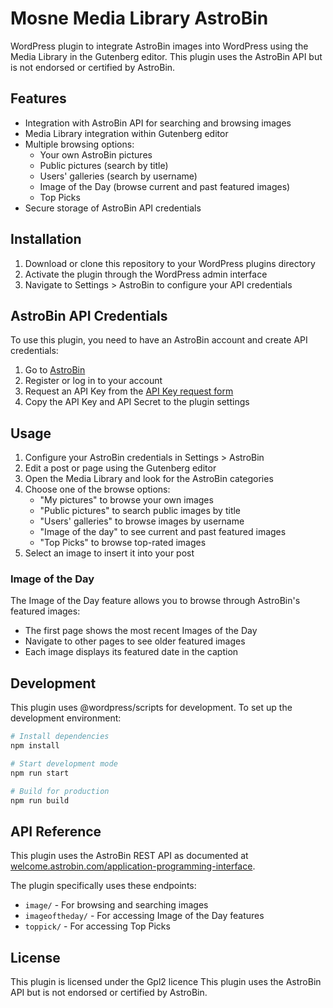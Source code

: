 # Mosne Media Library AstroBin

WordPress plugin to integrate AstroBin images into WordPress using the Media Library in the Gutenberg editor. This plugin uses the AstroBin API but is not endorsed or certified by AstroBin.

## Features

- Integration with AstroBin API for searching and browsing images
- Media Library integration within Gutenberg editor
- Multiple browsing options:
  - Your own AstroBin pictures
  - Public pictures (search by title)
  - Users' galleries (search by username)
  - Image of the Day (browse current and past featured images)
  - Top Picks
- Secure storage of AstroBin API credentials


## Installation

1. Download or clone this repository to your WordPress plugins directory
2. Activate the plugin through the WordPress admin interface
3. Navigate to Settings > AstroBin to configure your API credentials

## AstroBin API Credentials

To use this plugin, you need to have an AstroBin account and create API credentials:

1. Go to [AstroBin](https://www.astrobin.com/)
2. Register or log in to your account
3. Request an API Key from the [API Key request form](https://welcome.astrobin.com/application-programming-interface#request-key)
4. Copy the API Key and API Secret to the plugin settings

## Usage

1. Configure your AstroBin credentials in Settings > AstroBin
2. Edit a post or page using the Gutenberg editor
3. Open the Media Library and look for the AstroBin categories
4. Choose one of the browse options:
   - "My pictures" to browse your own images
   - "Public pictures" to search public images by title
   - "Users' galleries" to browse images by username
   - "Image of the day" to see current and past featured images
   - "Top Picks" to browse top-rated images
5. Select an image to insert it into your post

### Image of the Day

The Image of the Day feature allows you to browse through AstroBin's featured images:
- The first page shows the most recent Images of the Day
- Navigate to other pages to see older featured images
- Each image displays its featured date in the caption

## Development

This plugin uses @wordpress/scripts for development. To set up the development environment:

```bash
# Install dependencies
npm install

# Start development mode
npm run start

# Build for production
npm run build
```

## API Reference

This plugin uses the AstroBin REST API as documented at [welcome.astrobin.com/application-programming-interface](https://welcome.astrobin.com/application-programming-interface).

The plugin specifically uses these endpoints:
- `image/` - For browsing and searching images
- `imageoftheday/` - For accessing Image of the Day features
- `toppick/` - For accessing Top Picks

## License

This plugin is licensed under the Gpl2 licence
This plugin uses the AstroBin API but is not endorsed or certified by AstroBin.